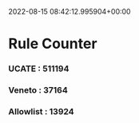 2022-08-15 08:42:12.995904+00:00
# Rule Counter 
 ### UCATE : 511194

 ### Veneto : 37164

 ### Allowlist : 13924